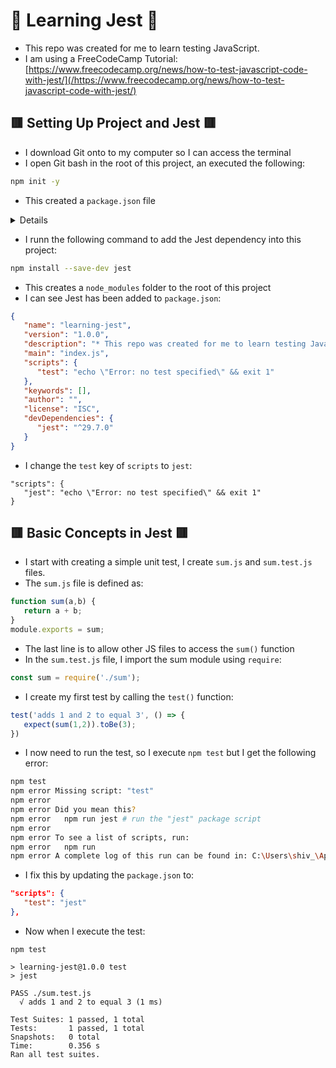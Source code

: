 # 🧠 Learning Jest 🧠
* This repo was created for me to learn testing JavaScript.
* I am using a FreeCodeCamp Tutorial: [https://www.freecodecamp.org/news/how-to-test-javascript-code-with-jest/](/https://www.freecodecamp.org/news/how-to-test-javascript-code-with-jest/)

## 🟥 Setting Up Project and Jest 🟥
* I download Git onto to my computer so I can access the terminal
* I open Git bash in the root of this project, an executed the following:
```sh
npm init -y
```
* This created a `package.json` file
<details>

```json
{
  "name": "learning-jest",
  "version": "1.0.0",
  "description": "* This repo was created for me to learn testing JavaScript.\r * I am using a FreeCodeCamp Tutorial: [https://www.freecodecamp.org/news/how-to-test-javascript-code-with-jest/](/https://www.freecodecamp.org/news/how-to-test-javascript-code-with-jest/)",
  "main": "index.js",
  "scripts": {
    "test": "echo \"Error: no test specified\" && exit 1"
  },
  "keywords": [],
  "author": "",
  "license": "ISC"
}
```
</details>

* I runn the following command to add the Jest dependency into this project:
```sh
npm install --save-dev jest
```
* This creates a `node_modules` folder to the root of this project
* I can see Jest has been added to `package.json`:
```json
{
   "name": "learning-jest",
   "version": "1.0.0",
   "description": "* This repo was created for me to learn testing JavaScript.\r * I am using a FreeCodeCamp Tutorial: [https://www.freecodecamp.org/news/how-to-test-javascript-code-with-jest/](/https://www.freecodecamp.org/news/how-to-test-javascript-code-with-jest/)",
   "main": "index.js",
   "scripts": {
      "test": "echo \"Error: no test specified\" && exit 1"
   },
   "keywords": [],
   "author": "",
   "license": "ISC",
   "devDependencies": {
      "jest": "^29.7.0"
   }
}
```
* I change the `test` key of `scripts` to `jest`:
```json:
"scripts": {
   "jest": "echo \"Error: no test specified\" && exit 1"
}
```

## 🟥 Basic Concepts in Jest 🟥
* I start with creating a simple unit test, I create `sum.js` and `sum.test.js` files.
* The `sum.js` file is defined as:
```js
function sum(a,b) {
   return a + b;
}
module.exports = sum;
```
* The last line is to allow other JS files to access the `sum()` function
* In the `sum.test.js` file, I import the sum module using `require`:
```js
const sum = require('./sum');
```
* I create my first test by calling the `test()` function:
```js
test('adds 1 and 2 to equal 3', () => {
   expect(sum(1,2)).toBe(3);
})
```
* I now need to run the test, so I execute `npm test` but I get the following error:
```sh
npm test
npm error Missing script: "test"
npm error
npm error Did you mean this?
npm error   npm run jest # run the "jest" package script
npm error
npm error To see a list of scripts, run:
npm error   npm run
npm error A complete log of this run can be found in: C:\Users\shiv_\AppData\Local\npm-cache\_logs\2024-09-22T13_52_25_097Z-debug-0.log
```
* I fix this by updating the `package.json` to:
```json
"scripts": {
   "test": "jest"
},
```
* Now when I execute the test:
```
npm test

> learning-jest@1.0.0 test
> jest

PASS ./sum.test.js
  √ adds 1 and 2 to equal 3 (1 ms)

Test Suites: 1 passed, 1 total
Tests:       1 passed, 1 total
Snapshots:   0 total
Time:        0.356 s
Ran all test suites.
```